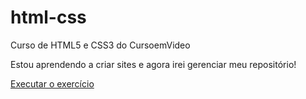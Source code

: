 # html-css
 Curso de HTML5 e CSS3 do CursoemVideo

 Estou aprendendo a criar sites e agora irei gerenciar meu repositório!

<a href="https://srjacoby.github.io/html-css/testes/t004/egito.html">Executar o exercício</a>